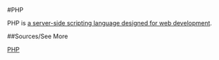 #PHP

PHP is [a server-side scripting language designed for web development](en.wikipedia.org/wiki/PHP).

##Sources/See More

[PHP](en.wikipedia.org/wiki/PHP)